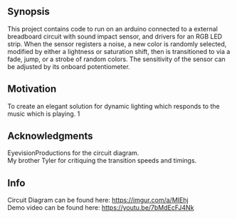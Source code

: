 ## Synopsis
This project contains code to run on an arduino connected to a external breadboard circuit with sound impact sensor, and drivers for an RGB LED strip. When the sensor registers a noise, a new color is randomly selected, modified by either a lightness or saturation shift, then is transitioned to via a fade, jump, or a strobe of random colors. The sensitivity of the sensor can be adjusted by its onboard potentiometer. 

## Motivation
To create an elegant solution for dynamic lighting which responds to the music which is playing. 1

## Acknowledgments
EyevisionProductions for the circuit diagram.  
My brother Tyler for critiquing the transition speeds and timings. 

## Info
Circuit Diagram can be found here: https://imgur.com/a/MIEhj  
Demo video can be found here: https://youtu.be/7bMdEcFJ4Nk

